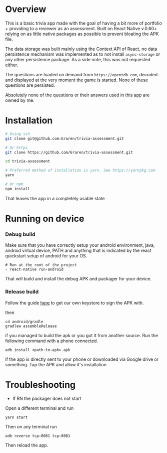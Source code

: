 # Overview

This is a basic trivia app made with the goal of having a bit more of portfolio + providing to a reviewer as an assessment.
Built on React Native v.0.60+ relying on as little native packages as possible to prevent bloating the APK file.

The data storage was built mainly using the Context API of React, no data persistence mechanism was implemented as to not install `async-storage` or any other persistence package. As a side note, this was not requested either.

The questions are loaded on demand from `https://opentdb.com`, decoded and displayed at the very moment the game is started. None of these questions are persisted.

Absolutely none of the questions or their answers used in this app are owned by me.

# Installation

```bash
# Using ssh
git clone git@github.com:Graren/trivia-assessment.git

# Or https
git clone https://github.com/Graren/trivia-assessment.git

cd trivia-assessment

# Preferred method of installation is yarn. See https://yarnpkg.com
yarn

# Or npm
npm install
```

That leaves the app in a completely usable state

# Running on device

### Debug build

Make sure that you have correctly setup your android environment, java, android virtual device, PATH and anything that is indicated by the react quickstart setup of android for your OS.

```
# Run at the root of the project
- react-native run-android
```

That will build and install the debug APK and packager for your device.

### Release build

Follow the guide [here](https://facebook.github.io/react-native/docs/signed-apk-android) to get our own keystore to sign the APK with.

then

```
cd android/gradle
gradlew assembleRelease
```

if you managed to build the apk or you got it from another source. Run the following command with a phone connected.

```
adb install <path-to-apk>.apk
```

if the app is directly sent to your phone or downloaded via Google drive or something. Tap the APK and allow it's installation

# Troubleshooting

- If RN the packager does not start

Open a different terminal and run

```
yarn start
```

Then on any terminal run

```
adb reverse tcp:8081 tcp:8081
```

Then reload the app.
